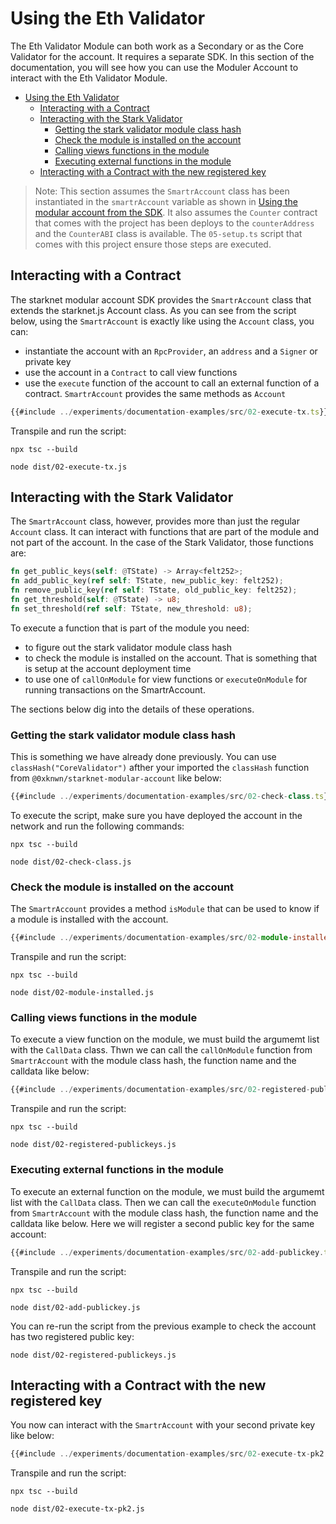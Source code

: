# Using the Eth Validator

The Eth Validator Module can both work as a Secondary or as the Core Validator
for the account. It requires a separate SDK. In this section of the
documentation, you will see how you can use the Moduler Account to interact
with the Eth Validator Module.

- [Using the Eth Validator](#using-the-eth-validator)
  - [Interacting with a Contract](#interacting-with-a-contract)
  - [Interacting with the Stark Validator](#interacting-with-the-stark-validator)
    - [Getting the stark validator module class hash](#getting-the-stark-validator-module-class-hash)
    - [Check the module is installed on the account](#check-the-module-is-installed-on-the-account)
    - [Calling views functions in the module](#calling-views-functions-in-the-module)
    - [Executing external functions in the module](#executing-external-functions-in-the-module)
  - [Interacting with a Contract with the new registered key](#interacting-with-a-contract-with-the-new-registered-key)

> Note: This section assumes the `SmartrAccount` class has been instantiated
> in the `smartrAccount` variable as shown in
> [Using the modular account from the SDK](./SDKS-DEPLOYMENT.md#using-the-modular-account-from-the-sdk).
> It also assumes the `Counter` contract that comes with the project has been
> deploys to the `counterAddress` and the `CounterABI` class is available. The
> `05-setup.ts` script that comes with this project ensure those steps are
> executed.

## Interacting with a Contract

The starknet modular account SDK provides the `SmartrAccount` class that extends
the starknet.js Account class. As you can see from the script below, using the
`SmartrAccount` is exactly like using the `Account` class, you can:

- instantiate the account with an `RpcProvider`, an `address` and a `Signer` or
  private key
- use the account in a `Contract` to call view functions
- use the `execute` function of the account to call an external function of a
  contract. `SmartrAccount` provides the same methods as `Account`

```typescript
{{#include ../experiments/documentation-examples/src/02-execute-tx.ts}}
```

Transpile and run the script:

```shell
npx tsc --build

node dist/02-execute-tx.js
```

## Interacting with the Stark Validator

The `SmartrAccount` class, however, provides more than just the regular
`Account` class. It can interact with functions that are part of the module
and not part of the account. In the case of the Stark Validator, those
functions are:

```rust
fn get_public_keys(self: @TState) -> Array<felt252>;
fn add_public_key(ref self: TState, new_public_key: felt252);
fn remove_public_key(ref self: TState, old_public_key: felt252);
fn get_threshold(self: @TState) -> u8;
fn set_threshold(ref self: TState, new_threshold: u8);
```

To execute a function that is part of the module you need:

- to figure out the stark validator module class hash
- to check the module is installed on the account. That is something that is
  setup at the account deployment time
- to use one of `callOnModule` for view functions or `executeOnModule` for
  running transactions on the SmartrAccount.

The sections below dig into the details of these operations.

### Getting the stark validator module class hash

This is something we have already done previously. You can use
`classHash("CoreValidator")` afther your imported the `classHash` function from
`@0xknwn/starknet-modular-account` like below:

```typescript
{{#include ../experiments/documentation-examples/src/02-check-class.ts}}
```

To execute the script, make sure you have deployed the account in the network
and run the following commands:

```shell
npx tsc --build

node dist/02-check-class.js
```

### Check the module is installed on the account

The `SmartrAccount` provides a method `isModule` that can be used to know if
a module is installed with the account. 


```typescript
{{#include ../experiments/documentation-examples/src/02-module-installed.ts}}
```

Transpile and run the script:

```shell
npx tsc --build

node dist/02-module-installed.js
```

### Calling views functions in the module

To execute a view function on the module, we must build the argumemt list with
the `CallData` class. Thwn we can call the `callOnModule` function from
`SmartrAccount` with the module class hash, the function name and the calldata
like below:

```typescript
{{#include ../experiments/documentation-examples/src/02-registered-publickeys.ts}}
```

Transpile and run the script:

```shell
npx tsc --build

node dist/02-registered-publickeys.js
```

### Executing external functions in the module

To execute an external function on the module, we must build the argumemt list
with the `CallData` class. Then we can call the `executeOnModule` function from
`SmartrAccount` with the module class hash, the function name and the calldata
like below. Here we will register a second public key for the same account:

```typescript
{{#include ../experiments/documentation-examples/src/02-add-publickey.ts}}
```

Transpile and run the script:

```shell
npx tsc --build

node dist/02-add-publickey.js
```

You can re-run the script from the previous example to check the account has
two registered public key:

```shell
node dist/02-registered-publickeys.js
```

## Interacting with a Contract with the new registered key

You now can interact with the `SmartrAccount` with your second private key like
below:

```typescript
{{#include ../experiments/documentation-examples/src/02-execute-tx-pk2.ts}}
```

Transpile and run the script:

```shell
npx tsc --build

node dist/02-execute-tx-pk2.js
```
